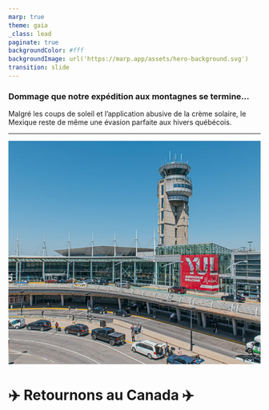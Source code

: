```yaml
---
marp: true
theme: gaia
_class: lead
paginate: true
backgroundColor: #fff
backgroundImage: url('https://marp.app/assets/hero-background.svg')
transition: slide
---
```


<!-- _class: lead -->

### Dommage que notre **expédition aux montagnes** se termine…

Malgré les coups de soleil et l’application abusive de la crème solaire, le Mexique reste de même une évasion parfaite aux hivers québécois.

---

![bg right](./voyage/pe_trudeau.jpg)

<!-- _class: lead -->

# ✈️ Retournons au Canada ✈️
